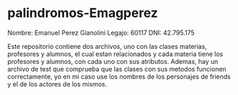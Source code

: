 # palindromos-Emagperez
Nombre: Emanuel Perez Gianolini
Legajo: 60117
DNI: 42.795.175

 Este repositorio contiene dos archivos, uno con las clases materias, profesores y alumnos, el cual estan relacionados y cada materia tiene los profesores y alumnos, con cada uno con sus atributos. Ademas, hay un archivo de test que comprueba que las clases con sus metodos funcionen correctamente, yo en mi caso use los nombres de los personajes de friends y el de los actores de los mismos.
